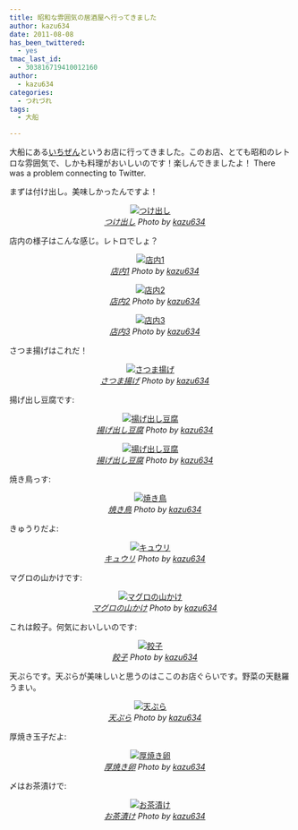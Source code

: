 ```yaml
---
title: 昭和な雰囲気の居酒屋へ行ってきました
author: kazu634
date: 2011-08-08
has_been_twittered:
  - yes
tmac_last_id:
  - 303816719410012160
author:
  - kazu634
categories:
  - つれづれ
tags:
  - 大船

---
```

大船にある<a href="http://r.tabelog.com/kanagawa/A1404/A140401/14023164/" onclick="__gaTracker('send', 'event', 'outbound-article', 'http://r.tabelog.com/kanagawa/A1404/A140401/14023164/', 'いちぜん');">いちぜん</a>というお店に行ってきました。このお店、とても昭和のレトロな雰囲気で、しかも料理がおいしいのです！楽しんできましたよ！ There was a problem connecting to Twitter. 

<!--more-->


  
まずは付け出し。美味しかったんですよ！

<p style="text-align: center;">
<a href="http://www.flickr.com/photos/42332031%40N02/6014037973/" onclick="__gaTracker('send', 'event', 'outbound-article', 'http://www.flickr.com/photos/42332031%40N02/6014037973/', '');" title="つけ出し by kazu634, on Flickr"  target="_blank"><img class="flickr_photo aligncenter" src="http://farm7.static.flickr.com/6010/6014037973_4709c3f691.jpg" alt="つけ出し" /></a><br /> <cite class="flickr_photographer"><img src="http://www.flickr.com/favicon.ico" alt="" width="16" /><a href="http://www.flickr.com/photos/42332031%40N02/6014037973/" onclick="__gaTracker('send', 'event', 'outbound-article', 'http://www.flickr.com/photos/42332031%40N02/6014037973/', 'つけ出し');">つけ出し</a> Photo by <a href="http://www.flickr.com/photos/42332031%40N02/" onclick="__gaTracker('send', 'event', 'outbound-article', 'http://www.flickr.com/photos/42332031%40N02/', 'kazu634');">kazu634</a></cite>
</p>

店内の様子はこんな感じ。レトロでしょ？

<p style="text-align: center;">
<a href="http://www.flickr.com/photos/42332031%40N02/6014585342/" onclick="__gaTracker('send', 'event', 'outbound-article', 'http://www.flickr.com/photos/42332031%40N02/6014585342/', '');" title="店内1 by kazu634, on Flickr"  target="_blank"><img class="flickr_photo aligncenter" src="http://farm7.static.flickr.com/6010/6014585342_662717812e.jpg" alt="店内1" /></a><br /> <cite class="flickr_photographer"><img src="http://www.flickr.com/favicon.ico" alt="" width="16" /><a href="http://www.flickr.com/photos/42332031%40N02/6014585342/" onclick="__gaTracker('send', 'event', 'outbound-article', 'http://www.flickr.com/photos/42332031%40N02/6014585342/', '店内1');">店内1</a> Photo by <a href="http://www.flickr.com/photos/42332031%40N02/" onclick="__gaTracker('send', 'event', 'outbound-article', 'http://www.flickr.com/photos/42332031%40N02/', 'kazu634');">kazu634</a></cite>
</p>

<p style="text-align: center;">
<a href="http://www.flickr.com/photos/42332031%40N02/6014585520/" onclick="__gaTracker('send', 'event', 'outbound-article', 'http://www.flickr.com/photos/42332031%40N02/6014585520/', '');" title="店内2 by kazu634, on Flickr"  target="_blank"><img class="flickr_photo aligncenter" src="http://farm7.static.flickr.com/6125/6014585520_a8906c85f3.jpg" alt="店内2" /></a><br /> <cite class="flickr_photographer"><img src="http://www.flickr.com/favicon.ico" alt="" width="16" /><a href="http://www.flickr.com/photos/42332031%40N02/6014585520/" onclick="__gaTracker('send', 'event', 'outbound-article', 'http://www.flickr.com/photos/42332031%40N02/6014585520/', '店内2');">店内2</a> Photo by <a href="http://www.flickr.com/photos/42332031%40N02/" onclick="__gaTracker('send', 'event', 'outbound-article', 'http://www.flickr.com/photos/42332031%40N02/', 'kazu634');">kazu634</a></cite>
</p>

<p style="text-align: center;">
<a href="http://www.flickr.com/photos/42332031%40N02/6014038619/" onclick="__gaTracker('send', 'event', 'outbound-article', 'http://www.flickr.com/photos/42332031%40N02/6014038619/', '');" title="店内3 by kazu634, on Flickr"  target="_blank"><img class="flickr_photo aligncenter" src="http://farm7.static.flickr.com/6028/6014038619_19b758a5ef.jpg" alt="店内3" /></a><br /> <cite class="flickr_photographer"><img src="http://www.flickr.com/favicon.ico" alt="" width="16" /><a href="http://www.flickr.com/photos/42332031%40N02/6014038619/" onclick="__gaTracker('send', 'event', 'outbound-article', 'http://www.flickr.com/photos/42332031%40N02/6014038619/', '店内3');">店内3</a> Photo by <a href="http://www.flickr.com/photos/42332031%40N02/" onclick="__gaTracker('send', 'event', 'outbound-article', 'http://www.flickr.com/photos/42332031%40N02/', 'kazu634');">kazu634</a></cite>
</p>

さつま揚げはこれだ！

<p style="text-align: center;">
<a href="http://www.flickr.com/photos/42332031%40N02/6014585944/" onclick="__gaTracker('send', 'event', 'outbound-article', 'http://www.flickr.com/photos/42332031%40N02/6014585944/', '');" title="さつま揚げ by kazu634, on Flickr"  target="_blank"><img class="flickr_photo aligncenter" src="http://farm7.static.flickr.com/6005/6014585944_5fa38832ae.jpg" alt="さつま揚げ" /></a><br /> <cite class="flickr_photographer"><img src="http://www.flickr.com/favicon.ico" alt="" width="16" /><a href="http://www.flickr.com/photos/42332031%40N02/6014585944/" onclick="__gaTracker('send', 'event', 'outbound-article', 'http://www.flickr.com/photos/42332031%40N02/6014585944/', 'さつま揚げ');">さつま揚げ</a> Photo by <a href="http://www.flickr.com/photos/42332031%40N02/" onclick="__gaTracker('send', 'event', 'outbound-article', 'http://www.flickr.com/photos/42332031%40N02/', 'kazu634');">kazu634</a></cite>
</p>

揚げ出し豆腐です:

<p style="text-align: center;">
<a href="http://www.flickr.com/photos/42332031%40N02/6014039017/" onclick="__gaTracker('send', 'event', 'outbound-article', 'http://www.flickr.com/photos/42332031%40N02/6014039017/', '');" title="揚げ出し豆腐 by kazu634, on Flickr"  target="_blank"><img class="flickr_photo aligncenter" src="http://farm7.static.flickr.com/6030/6014039017_d7efa93dc6.jpg" alt="揚げ出し豆腐" /></a><br /> <cite class="flickr_photographer"><img src="http://www.flickr.com/favicon.ico" alt="" width="16" /><a href="http://www.flickr.com/photos/42332031%40N02/6014039017/" onclick="__gaTracker('send', 'event', 'outbound-article', 'http://www.flickr.com/photos/42332031%40N02/6014039017/', '揚げ出し豆腐');">揚げ出し豆腐</a> Photo by <a href="http://www.flickr.com/photos/42332031%40N02/" onclick="__gaTracker('send', 'event', 'outbound-article', 'http://www.flickr.com/photos/42332031%40N02/', 'kazu634');">kazu634</a></cite>
</p>

<p style="text-align: center;">
<a href="http://www.flickr.com/photos/42332031%40N02/6014039209/" onclick="__gaTracker('send', 'event', 'outbound-article', 'http://www.flickr.com/photos/42332031%40N02/6014039209/', '');" title="揚げ出し豆腐 by kazu634, on Flickr"  target="_blank"><img class="flickr_photo aligncenter" src="http://farm7.static.flickr.com/6147/6014039209_a425794583.jpg" alt="揚げ出し豆腐" /></a><br /> <cite class="flickr_photographer"><img src="http://www.flickr.com/favicon.ico" alt="" width="16" /><a href="http://www.flickr.com/photos/42332031%40N02/6014039209/" onclick="__gaTracker('send', 'event', 'outbound-article', 'http://www.flickr.com/photos/42332031%40N02/6014039209/', '揚げ出し豆腐');">揚げ出し豆腐</a> Photo by <a href="http://www.flickr.com/photos/42332031%40N02/" onclick="__gaTracker('send', 'event', 'outbound-article', 'http://www.flickr.com/photos/42332031%40N02/', 'kazu634');">kazu634</a></cite>
</p>

焼き鳥っす:

<p style="text-align: center;">
<a href="http://www.flickr.com/photos/42332031%40N02/6014039405/" onclick="__gaTracker('send', 'event', 'outbound-article', 'http://www.flickr.com/photos/42332031%40N02/6014039405/', '');" title="焼き鳥 by kazu634, on Flickr"  target="_blank"><img class="flickr_photo aligncenter" src="http://farm7.static.flickr.com/6124/6014039405_c00776402f.jpg" alt="焼き鳥" /></a><br /> <cite class="flickr_photographer"><img src="http://www.flickr.com/favicon.ico" alt="" width="16" /><a href="http://www.flickr.com/photos/42332031%40N02/6014039405/" onclick="__gaTracker('send', 'event', 'outbound-article', 'http://www.flickr.com/photos/42332031%40N02/6014039405/', '焼き鳥');">焼き鳥</a> Photo by <a href="http://www.flickr.com/photos/42332031%40N02/" onclick="__gaTracker('send', 'event', 'outbound-article', 'http://www.flickr.com/photos/42332031%40N02/', 'kazu634');">kazu634</a></cite>
</p>

きゅうりだよ:

<p style="text-align: center;">
<a href="http://www.flickr.com/photos/42332031%40N02/6014586738/" onclick="__gaTracker('send', 'event', 'outbound-article', 'http://www.flickr.com/photos/42332031%40N02/6014586738/', '');" title="キュウリ by kazu634, on Flickr"  target="_blank"><img class="flickr_photo aligncenter" src="http://farm7.static.flickr.com/6029/6014586738_698764ae59.jpg" alt="キュウリ" /></a><br /> <cite class="flickr_photographer"><img src="http://www.flickr.com/favicon.ico" alt="" width="16" /><a href="http://www.flickr.com/photos/42332031%40N02/6014586738/" onclick="__gaTracker('send', 'event', 'outbound-article', 'http://www.flickr.com/photos/42332031%40N02/6014586738/', 'キュウリ');">キュウリ</a> Photo by <a href="http://www.flickr.com/photos/42332031%40N02/" onclick="__gaTracker('send', 'event', 'outbound-article', 'http://www.flickr.com/photos/42332031%40N02/', 'kazu634');">kazu634</a></cite>
</p>

マグロの山かけです:

<p style="text-align: center;">
<a href="http://www.flickr.com/photos/42332031%40N02/6014039815/" onclick="__gaTracker('send', 'event', 'outbound-article', 'http://www.flickr.com/photos/42332031%40N02/6014039815/', '');" title="マグロの山かけ by kazu634, on Flickr"  target="_blank"><img class="flickr_photo aligncenter" src="http://farm7.static.flickr.com/6122/6014039815_8f09715198.jpg" alt="マグロの山かけ" /></a><br /> <cite class="flickr_photographer"><img src="http://www.flickr.com/favicon.ico" alt="" width="16" /><a href="http://www.flickr.com/photos/42332031%40N02/6014039815/" onclick="__gaTracker('send', 'event', 'outbound-article', 'http://www.flickr.com/photos/42332031%40N02/6014039815/', 'マグロの山かけ');">マグロの山かけ</a> Photo by <a href="http://www.flickr.com/photos/42332031%40N02/" onclick="__gaTracker('send', 'event', 'outbound-article', 'http://www.flickr.com/photos/42332031%40N02/', 'kazu634');">kazu634</a></cite>
</p>

これは餃子。何気においしいのです:

<p style="text-align: center;">
<a href="http://www.flickr.com/photos/42332031%40N02/6014587164/" onclick="__gaTracker('send', 'event', 'outbound-article', 'http://www.flickr.com/photos/42332031%40N02/6014587164/', '');" title="餃子 by kazu634, on Flickr"  target="_blank"><img class="flickr_photo aligncenter" src="http://farm7.static.flickr.com/6146/6014587164_f07f7e7002.jpg" alt="餃子" /></a><br /> <cite class="flickr_photographer"><img src="http://www.flickr.com/favicon.ico" alt="" width="16" /><a href="http://www.flickr.com/photos/42332031%40N02/6014587164/" onclick="__gaTracker('send', 'event', 'outbound-article', 'http://www.flickr.com/photos/42332031%40N02/6014587164/', '餃子');">餃子</a> Photo by <a href="http://www.flickr.com/photos/42332031%40N02/" onclick="__gaTracker('send', 'event', 'outbound-article', 'http://www.flickr.com/photos/42332031%40N02/', 'kazu634');">kazu634</a></cite>
</p>

天ぷらです。天ぷらが美味しいと思うのはここのお店ぐらいです。野菜の天麩羅うまい。

<p style="text-align: center;">
<a href="http://www.flickr.com/photos/42332031%40N02/6014587368/" onclick="__gaTracker('send', 'event', 'outbound-article', 'http://www.flickr.com/photos/42332031%40N02/6014587368/', '');" title="天ぷら by kazu634, on Flickr"  target="_blank"><img class="flickr_photo aligncenter" src="http://farm7.static.flickr.com/6149/6014587368_df4c08d0ee.jpg" alt="天ぷら" /></a><br /> <cite class="flickr_photographer"><img src="http://www.flickr.com/favicon.ico" alt="" width="16" /><a href="http://www.flickr.com/photos/42332031%40N02/6014587368/" onclick="__gaTracker('send', 'event', 'outbound-article', 'http://www.flickr.com/photos/42332031%40N02/6014587368/', '天ぷら');">天ぷら</a> Photo by <a href="http://www.flickr.com/photos/42332031%40N02/" onclick="__gaTracker('send', 'event', 'outbound-article', 'http://www.flickr.com/photos/42332031%40N02/', 'kazu634');">kazu634</a></cite>
</p>

厚焼き玉子だよ:

<p style="text-align: center;">
<a href="http://www.flickr.com/photos/42332031%40N02/6014040459/" onclick="__gaTracker('send', 'event', 'outbound-article', 'http://www.flickr.com/photos/42332031%40N02/6014040459/', '');" title="厚焼き卵 by kazu634, on Flickr"  target="_blank"><img class="flickr_photo aligncenter" src="http://farm7.static.flickr.com/6130/6014040459_75405a5075.jpg" alt="厚焼き卵" /></a><br /> <cite class="flickr_photographer"><img src="http://www.flickr.com/favicon.ico" alt="" width="16" /><a href="http://www.flickr.com/photos/42332031%40N02/6014040459/" onclick="__gaTracker('send', 'event', 'outbound-article', 'http://www.flickr.com/photos/42332031%40N02/6014040459/', '厚焼き卵');">厚焼き卵</a> Photo by <a href="http://www.flickr.com/photos/42332031%40N02/" onclick="__gaTracker('send', 'event', 'outbound-article', 'http://www.flickr.com/photos/42332031%40N02/', 'kazu634');">kazu634</a></cite>
</p>

〆はお茶漬けで:

<p style="text-align: center;">
<a href="http://www.flickr.com/photos/42332031%40N02/6014587834/" onclick="__gaTracker('send', 'event', 'outbound-article', 'http://www.flickr.com/photos/42332031%40N02/6014587834/', '');" title="お茶漬け by kazu634, on Flickr"  target="_blank"><img class="flickr_photo aligncenter" src="http://farm7.static.flickr.com/6006/6014587834_e4fc15f3cf.jpg" alt="お茶漬け" /></a><br /> <cite class="flickr_photographer"><img src="http://www.flickr.com/favicon.ico" alt="" width="16" /><a href="http://www.flickr.com/photos/42332031%40N02/6014587834/" onclick="__gaTracker('send', 'event', 'outbound-article', 'http://www.flickr.com/photos/42332031%40N02/6014587834/', 'お茶漬け');">お茶漬け</a> Photo by <a href="http://www.flickr.com/photos/42332031%40N02/" onclick="__gaTracker('send', 'event', 'outbound-article', 'http://www.flickr.com/photos/42332031%40N02/', 'kazu634');">kazu634</a></cite>
</p>
